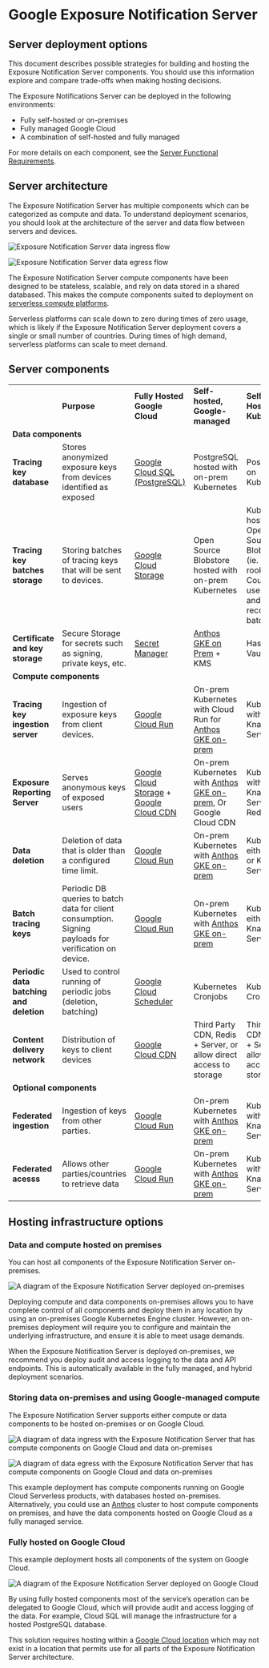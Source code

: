 # Google Exposure Notification Server

## Server deployment options

This document describes possible strategies for building and hosting the
Exposure Notification Server components. You should use this information
explore and compare trade-offs when making hosting decisions.

The Exposure Notifications Server can be deployed in the following
environments:

* Fully self-hosted or on-premises
* Fully managed Google Cloud
* A combination of self-hosted and fully managed

For more details on each
component, see the [Server Functional Requirements](server_functional_requirements.md).

## Server architecture

The Exposure Notification Server has multiple components which can be
categorized as compute and data. To understand deployment scenarios, you should
look at the architecture of the server and data flow between servers and
devices.

![Exposure Notification Server data ingress flow](images/data-ingress.svg "Exposure Notification Server data ingres flow")

![Exposure Notification Server data egress flow](images/data-retrieval.svg "Exposure Notification Server data egress flow")

The Exposure Notification Server compute components have been designed to be stateless,
scalable, and rely on data stored in a shared databased. This makes the compute
components suited to deployment on
[serverless compute platforms](https://en.wikipedia.org/wiki/Serverless_computing).

Serverless platforms can scale down to zero during times of zero usage, which is
likely if the Exposure Notification Server deployment covers a single or small
number of countries. During times of high demand, serverless platforms can
scale to meet demand.

## Server components

<table>
  <tr>
   <td>
   </td>
   <td><strong>Purpose</strong>
   </td>
   <td><strong>Fully Hosted Google Cloud</strong>
   </td>
   <td><strong>Self-hosted, Google-managed</strong>
   </td>
   <td><strong>Self Hosted Kubernetes</strong>
   </td>
  </tr>
  <tr>
    <td colspan="5">
    <strong>Data components</strong>
    </td>
  </tr>
  <tr>
   <td><strong>Tracing key database</strong>
   </td>
   <td>Stores anonymized exposure keys from devices identified as exposed
   </td>
   <td><a href="https://cloud.google.com/sql/">Google Cloud SQL (PostgreSQL)</a>
   </td>
   <td>PostgreSQL hosted with on-prem Kubernetes
   </td>
   <td>PostgreSQL on Kubernetes
   </td>
  </tr>
  <tr>
   <td><strong>Tracing key batches storage</strong>
   </td>
   <td>Storing batches of tracing keys that will be sent to devices.
   </td>
   <td><a href="https://cloud.google.com/storage/">Google Cloud Storage</a>
   </td>
   <td>Open Source Blobstore hosted with on-prem Kubernetes
   </td>
   <td>Kubernetes hosted Open Source Blobstore (ie. min.io, rook). Could also use Redis and reconstruct batches
   </td>
  </tr>
  <tr>
   <td><strong>Certificate and key storage</strong>
   </td>
   <td>Secure Storage for secrets such as signing, private keys, etc.
   </td>
   <td><a href="https://cloud.google.com/secret-manager">Secret Manager</a>
   </td>
   <td><a href="https://cloud.google.com/anthos">Anthos GKE on Prem</a> + KMS
   </td>
   <td>HashiCorp Vault
   </td>
  </tr>
  <tr>
    <td colspan="5">
    <strong>Compute components</strong>
    </td>
  </tr>
  <tr>
   <td><strong>Tracing key ingestion server</strong>
   </td>
   <td>Ingestion of exposure keys from client devices.
   </td>
   <td><a href="https://cloud.google.com/run/">Google Cloud Run</a>
   </td>
   <td>On-prem Kubernetes with Cloud Run for <a href="https://cloud.google.com/anthos">Anthos GKE on-prem</a>
   </td>
   <td>Kubernetes with Knative Serving
   </td>
  </tr>
  <tr>
   <td><strong>Exposure Reporting Server</strong>
   </td>
   <td>Serves anonymous keys of exposed users
   </td>
   <td><a href="https://cloud.google.com/storage/">Google Cloud Storage</a> + <a href="https://cloud.google.com/cdn">Google Cloud CDN</a>
   </td>
   <td>On-prem Kubernetes with <a href="https://cloud.google.com/anthos">Anthos GKE on-prem</a>, Or Google Cloud CDN
   </td>
   <td>Kubernetes with Knative Serving + Redis
   </td>
  </tr>
  <tr>
   <td><strong>Data deletion</strong>
   </td>
   <td>Deletion of data that is older than a configured time limit.
   </td>
   <td><a href="https://cloud.google.com/run/">Google Cloud Run</a>
   </td>
   <td>On-prem Kubernetes with <a href="https://cloud.google.com/anthos">Anthos GKE on-prem</a>
   </td>
   <td>Kubernetes, either a job or Knative Service
   </td>
  </tr>
  <tr>
   <td><strong>Batch tracing keys</strong>
   </td>
   <td>Periodic DB queries to batch data for client consumption.
       Signing payloads for verification on device.
   </td>
   <td><a href="https://cloud.google.com/run/">Google Cloud Run</a>
   </td>
   <td>On-prem Kubernetes with <a href="https://cloud.google.com/anthos">Anthos GKE on-prem</a>
   </td>
   <td>Kubernetes, either job or Knative Service
   </td>
  </tr>
  <tr>
   <td><strong>Periodic data batching and deletion</strong>
   </td>
   <td>Used to control running of periodic jobs (deletion, batching)
   </td>
   <td><a href="https://cloud.google.com/scheduler">Google Cloud Scheduler</a>
   </td>
   <td>Kubernetes Cronjobs
   </td>
   <td>Kubernetes Cronjobs
   </td>
  </tr>
  <tr>
   <td><strong>Content delivery network</strong>
   </td>
   <td>Distribution of keys to client devices
   </td>
   <td><a href="https://cloud.google.com/cdn/">Google Cloud CDN</a>
   </td>
   <td>Third Party CDN, Redis + Server, or allow direct access to storage
   </td>
   <td>Third Party CDN, Redis + Server, or allow direct access to storage
   </td>
  </tr>
  <tr>
    <td colspan="5">
    <strong>Optional components</strong>
    </td>
  </tr>
  <tr>
   <td><strong>Federated ingestion</strong>
   </td>
   <td>Ingestion of keys from other parties.
   </td>
   <td><a href="https://cloud.google.com/run">Google Cloud Run</a>
   </td>
   <td>On-prem Kubernetes with <a href="https://cloud.google.com/anthos">Anthos GKE on-prem</a>
   </td>
   <td>Kubernetes with Knative Serving
   </td>
  </tr>
  <tr>
   <td><strong>Federated acesss</strong>
   </td>
   <td>Allows other parties/countries to retrieve data
   </td>
   <td><a href="https://cloud.google.com/run">Google Cloud Run</a>
   </td>
   <td>On-prem Kubernetes with <a href="https://cloud.google.com/anthos">Anthos GKE on-prem</a>
   </td>
   <td>Kubernetes with Knative Serving
   </td>
  </tr>
</table>

## Hosting infrastructure options

### Data and compute hosted on premises

You can host all components of the Exposure Notification Server on-premises.

![A diagram of the Exposure Notification Server deployed on-premises](images/on_prem.png "Exposure Notification Server on-premises deployment")

Deploying compute and data components on-premises allows you to have complete
control of all components and deploy them in any location by using an
on-premises Google Kubernetes Engine cluster. However, an on-premises
deployment will require you to configure and maintain the underlying
infrastructure, and ensure it is able to meet usage demands.

When the Exposure Notification Server is deployed on-premises, we recommend you
deploy audit and access logging to the data and API endpoints. This is
automatically available in the fully managed, and hybrid deployment scenarios.

### Storing data on-premises and using Google-managed compute

The Exposure Notification Server supports either compute or data components to
be hosted on-premises or on Google Cloud.

![A diagram of data ingress with the Exposure Notification Server that has compute components on Google Cloud and data on-premises](images/hybrid_in.png "image_tooltip")

![A diagram of data egress with the Exposure Notification Server that has compute components on Google Cloud and data on-premises](images/hybrid_out.png "image_tooltip")

This example deployment has compute components running on Google Cloud
Serverless products, with databases hosted on-premises. Alternatively, you
could use an [Anthos](https://cloud.google.com/anthos/) cluster to host
compute components on premises, and have the data components hosted on Google
Cloud as a fully managed service.

### Fully hosted on Google Cloud

This example deployment hosts all components of the system on Google Cloud.

![A diagram of the Exposure Notification Server deployed on Google Cloud](images/google_cloud_run.png "Exposure Notification Server deployed on Google Cloud")

By using fully hosted components most of the service’s operation can be
delegated to Google Cloud, which will provide audit and access logging of the
data. For example, Cloud SQL will manage the infrastructure for a hosted
PostgreSQL database.

This solution requires hosting within a
[Google Cloud location](https://cloud.google.com/about/locations) which may not
exist in a location that permits use for all parts of the Exposure
Notification Server architecture.